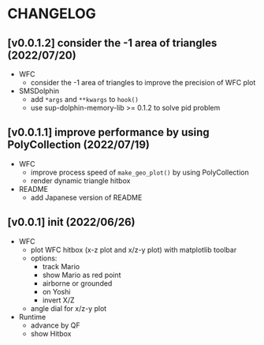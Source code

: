 # CHANGELOG
## \[v0.0.1.2] consider the -1 area of triangles (2022/07/20)
- WFC
  - consider the -1 area of triangles to improve the precision of WFC plot
- SMSDolphin
  - add `*args` and `**kwargs` to `hook()`
  - use sup-dolphin-memory-lib >= 0.1.2 to solve pid problem
## \[v0.0.1.1] improve performance by using PolyCollection (2022/07/19)
- WFC
  - improve process speed of `make_geo_plot()` by using PolyCollection
  - render dynamic triangle hitbox
- README
  - add Japanese version of README
## \[v0.0.1] init (2022/06/26)
- WFC
  - plot WFC hitbox (x-z plot and x/z-y plot) with matplotlib toolbar
  - options:
    - track Mario
    - show Mario as red point
    - airborne or grounded
    - on Yoshi
    - invert X/Z
  - angle dial for x/z-y plot
- Runtime
  - advance by QF
  - show Hitbox
